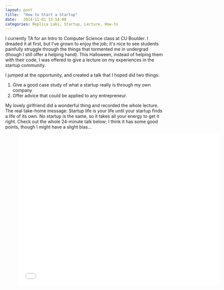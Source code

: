 ```yaml
---
layout: post
title:  "How to Start a Startup"
date:   2014-11-01 13:54:00
categories: Replica Labs, Startup, Lecture, How-to
---
```


I currently TA for an Intro to Computer Science class at CU Boulder. I dreaded it at first, but I've grown to enjoy the job; it's nice to see students painfully struggle through the things that tormented me in undergrad (though I still offer a helping hand). This Halloween, instead of helping them with their code, I was offered to give a lecture on my experiences in the startup community.

<!--more-->

I jumped at the opportunity, and created a talk that I hoped did two things:

1. Give a good case study of what a startup really is through my own company
2. Offer advice that could be applied to any entrepreneur.

My lovely girlfriend did a wonderful thing and recorded the whole lecture. The real take-home message: Startup life is your life until your startup finds a life of its own. No startup is the same, so it takes all your energy to get it right. Check out the whole 24-minute talk below; I think it has some good points, though I might have a slight bias...

<div class="video">
    <figure>
        <iframe width="640" height="480" src="//www.youtube.com/embed/woFlU6TTjLg?rel=0" frameborder="0" allowfullscreen></iframe>
    </figure>
</div>




